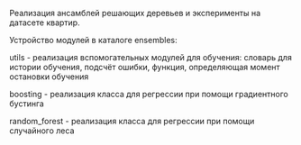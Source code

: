 Реализация ансамблей решающих деревьев и эксперименты на датасете квартир.


Устройство модулей в каталоге ensembles:

utils - реализация вспомогательных модулей для обучения: словарь для истории обучения, подсчёт ошибки, функция, определяющая момент остановки обучения

boosting - реализация класса для регрессии при помощи градиентного бустинга

random_forest - реализация класса для регрессии при помощи случайного леса
